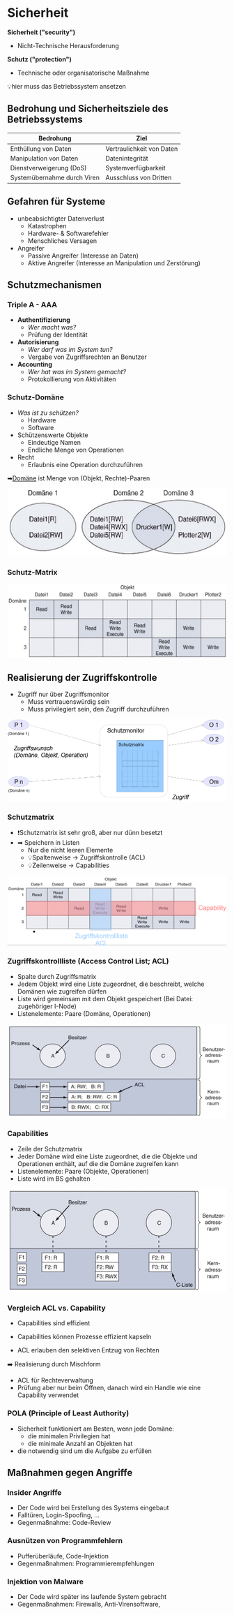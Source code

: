 # Sicherheit

**Sicherheit ("security")**

- Nicht-Technische Herausforderung

**Schutz ("protection")**

- Technische oder organisatorische Maßnahme

💡hier muss das Betriebssystem ansetzen

## Bedrohung und Sicherheitsziele des Betriebssystems

| Bedrohung                   | Ziel                      |
| --------------------------- | ------------------------- |
| Enthüllung von Daten        | Vertraulichkeit von Daten |
| Manipulation von Daten      | Datenintegrität           |
| Dienstverweigerung (DoS)    | Systemverfügbarkeit       |
| Systemübernahme durch Viren | Ausschluss von Dritten    |

## Gefahren für Systeme

- unbeabsichtigter Datenverlust
  - Katastrophen
  - Hardware- & Softwarefehler
  - Menschliches Versagen
- Angreifer
  - Passive Angreifer (Interesse an Daten)
  - Aktive Angreifer (Interesse an Manipulation und Zerstörung)

## Schutzmechanismen

### Triple A - AAA

- **Authentifizierung**
  - _Wer macht was?_
  - Prüfung der Identität
- **Autorisierung**
  - _Wer darf was im System tun?_
  - Vergabe von Zugriffsrechten an Benutzer
- **Accounting**
  - _Wer hat was im System gemacht?_
  - Protokollierung von Aktivitäten

### Schutz-Domäne

- _Was ist zu schützen?_
  - Hardware
  - Software
- Schützenswerte Objekte
  - Eindeutige Namen
  - Endliche Menge von Operationen
- Recht
  - Erlaubnis eine Operation durchzuführen

➡<u>Domäne</u> ist Menge von (Objekt, Rechte)-Paaren

![Schutz-Domäne](img/schutzdomain.png)

### Schutz-Matrix

![Schutz-Matrix](img/schutzmatrix.png)

## Realisierung der Zugriffskontrolle

- Zugriff nur über Zugriffsmonitor
  - Muss vertrauenswürdig sein
  - Muss privilegiert sein, den Zugriff durchzuführen

![Zugriffsmonitor](img/zugriffsmonitor.png)

### Schutzmatrix

- ❗Schutzmatrix ist sehr groß, aber nur dünn besetzt
- ➡ Speichern in Listen
  - Nur die nicht leeren Elemente
  - 💡Spaltenweise -> Zugriffskontrolle (ACL)
  - 💡Zeilenweise -> Capabilities

![Matrix ACL Capabilities](img/matrix_acl_capabilities.png)

### Zugriffskontrollliste (Access Control List; ACL)

- Spalte durch Zugriffsmatrix
- Jedem Objekt wird eine Liste zugeordnet, die beschreibt, welche Domänen wie zugreifen dürfen
- Liste wird gemeinsam mit dem Objekt gespeichert (Bei Datei: zugehöriger I-Node)
- Listenelemente: Paare (Domäne, Operationen)

![ACL](img/acl.png)

### Capabilities

- Zeile der Schutzmatrix
- Jeder Domäne wird eine Liste zugeordnet, die die Objekte und Operationen enthält, auf die die Domäne zugreifen kann
- Listenelemente: Paare (Objekte, Operationen)
- Liste wird im BS gehalten

![Capabilities](img/capabilities.png)

### Vergleich ACL vs. Capability

- Capabilities sind effizient
- Capabilities können Prozesse effizient kapseln

- ACL erlauben den selektiven Entzug von Rechten

:arrow_right: Realisierung durch Mischform

- ACL für Rechteverwaltung
- Prüfung aber nur beim Öffnen, danach wird ein Handle wie eine Capability verwendet

### POLA (Principle of Least Authority)

- Sicherheit funktioniert am Besten, wenn jede Domäne:
  - die minimalen Privilegien hat
  - die minimale Anzahl an Objekten hat
- die notwendig sind um die Aufgabe zu erfüllen

## Maßnahmen gegen Angriffe

### Insider Angriffe

- Der Code wird bei Erstellung des Systems eingebaut
- Falltüren, Login-Spoofing, ...
- Gegenmaßnahme: Code-Review

### Ausnützen von Programmfehlern

- Pufferüberläufe, Code-Injektion
- Gegenmaßnahmen: Programmierempfehlungen

### Injektion von Malware

- Der Code wird später ins laufende System gebracht
- Gegenmaßnahmen: Firewalls, Anti-Virensoftware,
